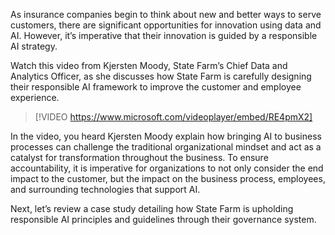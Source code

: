 As insurance companies begin to think about new and better ways to serve customers, there are significant opportunities for innovation using data and AI. However, it’s imperative that their innovation is guided by a responsible AI strategy.

Watch this video from Kjersten Moody, State Farm’s Chief Data and Analytics Officer, as she discusses how State Farm is carefully designing their responsible AI framework to improve the customer and employee experience.

> [!VIDEO https://www.microsoft.com/videoplayer/embed/RE4pmX2]

In the video, you heard Kjersten Moody explain how bringing AI to business processes can challenge the traditional organizational mindset and act as a catalyst for transformation throughout the business. To ensure accountability, it is imperative for organizations to not only consider the end impact to the customer, but the impact on the business process, employees, and surrounding technologies that support AI.

Next, let’s review a case study detailing how State Farm is upholding responsible AI principles and guidelines through their governance system.

